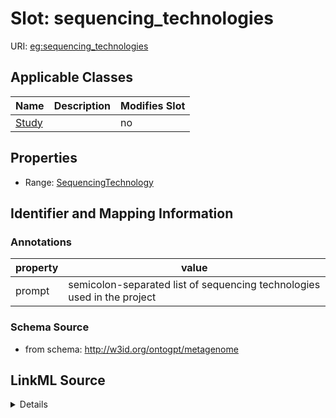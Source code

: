 

# Slot: sequencing_technologies

URI: [eg:sequencing_technologies](http://w3id.org/ontogpt/environmental-metagenome/sequencing_technologies)



<!-- no inheritance hierarchy -->





## Applicable Classes

| Name | Description | Modifies Slot |
| --- | --- | --- |
| [Study](Study.md) |  |  no  |







## Properties

* Range: [SequencingTechnology](SequencingTechnology.md)





## Identifier and Mapping Information





### Annotations

| property | value |
| --- | --- |
| prompt | semicolon-separated list of  sequencing technologies used in the project |



### Schema Source


* from schema: http://w3id.org/ontogpt/metagenome




## LinkML Source

<details>
```yaml
name: sequencing_technologies
annotations:
  prompt:
    tag: prompt
    value: semicolon-separated list of  sequencing technologies used in the project
from_schema: http://w3id.org/ontogpt/metagenome
rank: 1000
alias: sequencing_technologies
owner: Study
domain_of:
- Study
range: SequencingTechnology

```
</details>